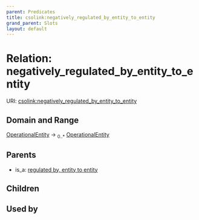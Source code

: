 ```yaml
---
parent: Predicates
title: csolink:negatively_regulated_by_entity_to_entity
grand_parent: Slots
layout: default
---
```


# Relation: negatively_regulated_by_entity_to_entity




URI: [csolink:negatively_regulated_by_entity_to_entity](https://w3id.org/csolink/vocab/negatively_regulated_by_entity_to_entity)

## Domain and Range

[OperationalEntity](OperationalEntity.md) ->  <sub>0..*</sub> [OperationalEntity](OperationalEntity.md)

## Parents

 *  is_a: [regulated by, entity to entity](regulated_by_entity_to_entity.md)

## Children


## Used by


